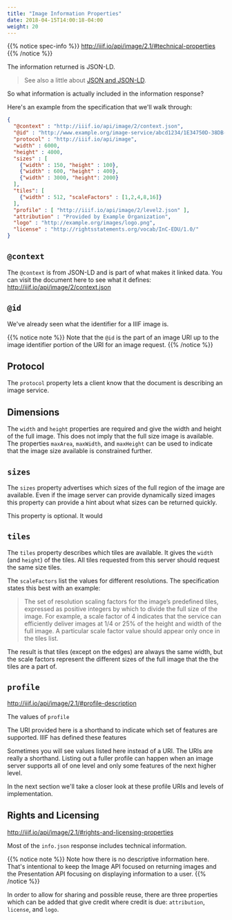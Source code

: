 ```yaml
---
title: "Image Information Properties"
date: 2018-04-15T14:00:18-04:00
weight: 20
---
```


<!-- #backlog:290 improve the image information info.json section -->

{{% notice spec-info %}}
http://iiif.io/api/image/2.1/#technical-properties
{{% /notice %}}

The information returned is JSON-LD.

> See also a little about [JSON and JSON-LD](bonus/json-ld.md).

So what information is actually included in the information response?

Here's an example from the specification that we'll walk through:

```json
{
  "@context" : "http://iiif.io/api/image/2/context.json",
  "@id" : "http://www.example.org/image-service/abcd1234/1E34750D-38DB-4825-A38A-B60A345E591C",
  "protocol" : "http://iiif.io/api/image",
  "width" : 6000,
  "height" : 4000,
  "sizes" : [
    {"width" : 150, "height" : 100},
    {"width" : 600, "height" : 400},
    {"width" : 3000, "height": 2000}
  ],
  "tiles": [
    {"width" : 512, "scaleFactors" : [1,2,4,8,16]}
  ],
  "profile" : [ "http://iiif.io/api/image/2/level2.json" ],
  "attribution" : "Provided by Example Organization",
  "logo" : "http://example.org/images/logo.png",
  "license" : "http://rightsstatements.org/vocab/InC-EDU/1.0/"
}
```

## `@context`

The `@context` is from JSON-LD and is part of what makes it linked data. You can visit the document here to see what it defines: http://iiif.io/api/image/2/context.json

## `@id`

We've already seen what the identifier for a IIIF image is.

{{% notice note %}}
Note that the `@id` is the part of an image URI up to the image identifier portion of the URI for an image request.
{{% /notice %}}

<!-- #backlog:350 is this about the @id in the info.json clear enough? -->

## Protocol

The `protocol` property lets a client know that the document is describing an image service.

## Dimensions

The `width` and `height` properties are required and give the width and height of the full image. This does not imply that the full size image is available. The properties `maxArea`, `maxWidth`, and `maxHeight` can be used to indicate that the image size available is constrained further.

## `sizes`

The `sizes` property advertises which sizes of the full region of the image are available. Even if the image server can provide dynamically sized images this property can provide a hint about what sizes can be returned quickly.

This property is optional. It would

## `tiles`

The `tiles` property describes which tiles are available. It gives the `width` (and `height`) of the tiles. All tiles requested from this server should request the same size tiles.

The `scaleFactors` list the values for different resolutions. The specification states this best with an example:

> The set of resolution scaling factors for the image’s predefined tiles, expressed as positive integers by which to divide the full size of the image. For example, a scale factor of 4 indicates that the service can efficiently deliver images at 1/4 or 25% of the height and width of the full image. A particular scale factor value should appear only once in the tiles list.

The result is that tiles (except on the edges) are always the same width, but the scale factors represent the different sizes of the full image that the the tiles are a part of.
<!-- #backlog:300 scaleFactors can be confusing. how to make it clearer how this works? -->

## `profile`

http://iiif.io/api/image/2.1/#profile-description

The values of `profile`

The URI provided here is a shorthand to indicate which set of features are supported. IIIF has defined these features

Sometimes you will see values listed here instead of a URI. The URIs are really a shorthand. Listing out a fuller profile can happen when an image server supports all of one level and only some features of the next higher level.

In the next section we'll take a closer look at these profile URIs and levels of implementation.

## Rights and Licensing

http://iiif.io/api/image/2.1/#rights-and-licensing-properties

Most of the `info.json` response includes technical information.

{{% notice note %}}
Note how there is no descriptive information here. That's intentional to keep the Image API focused on returning images and the Presentation API focusing on displaying information to a user.
{{% /notice %}}


In order to allow for sharing and possible reuse, there are three properties which can be added that give credit where credit is due: `attribution`, `license`, and `logo`.
